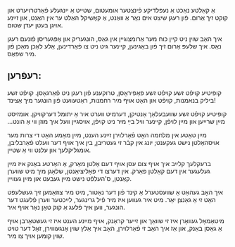 אַ קאַלטע נאַכט אַ נעפּלדיקע פֿינצטער אומעטום,
שטײט אַ ייִנגעלע פֿאַרטרױערט און קוקט זיך אַרום.
פֿון רעגן שיצט אים נאָר אַ װאַנט,
אַ קאָשיקל האַלט ער אין האַנט,
און זײַנע אױגן בעטן יעדן שטום.

איך האָב שױן ניט קײן כּוח מער אַרומצוגײן אין גאַס,
הונגעריק און אָפּגעריסן פֿונעם רעגן נאַס.
איך שלעפּ אַרום זיך פֿון באַגינען,
קײנער גיט ניט צו פֿאַרדינען,
אַלע לאַכן מאַכן פֿון מיר שפּאַס.

## רעפֿרען:
קופּיטיע קױפֿט זשע קױפֿט זשע פּאַפּיראָסן,
טרוקענע פֿון רעגן ניט פֿאַרגאָסן.
‫קױפֿט זשע ביליק בנאמנות‬,
קױפֿט און האָט אױף מיר רחמנות,
ראַטעװעט פֿון הונגער מיך אַצינד!

קופּיטיע קױפֿט זשע שװעבעלאַך אַנטיקן,
דערמיט װערט איר אַ ‫יתומל דערקװיקן.
אומזיסט מײַן שרײַען און מײַן לױפֿן,
קײנער װיל בײַ מיר ניט קױפֿן,
אױסגײן װעל איך מוזן װי אַ הונט…

מײַן טאַטע אין מלחמה האָט פֿאַרלױרן זײַנע הענט,
מײַן מאַמע האָט די צרות מער אױסהאַלטן נישט געקענט;
יונג אין קבֿר זי געטריבן,
בין איך אױף דער װעלט פֿאַרבליבן,
אומגליקלעך און עלנט װי אַ שטײן.

ברעקלעך קלײַב איך אױף צום עסן אױף דעם אַלטן מאַרק,
אַ האַרטע באַנק איז מײַן געלעגער אין דעם קאַלטן פּאַרק.
אין דערצו די פּאָליציאַנטן,
שלאָגן מיך מיט שװערן קאַנטן,
ס'העלפֿט נישט מײַן געבעט און מײַן געװײן.

איך האָב געהאַט אַ שװעסטערל אַ קינד פֿון דער נאַטור,
מיט מיר צוזאַמען זיך געשלעפּט האָט זי אַ גאַנצן יאָר.
מיט איר געװען איז מיר פֿיל גרינגער,
לײַכטער װערן פֿלעגט דער הונגער,
װען איך פֿלעג אַ קוק טאָן נאָר אױף איר.

מיטאַמאָל געװאָרן איז זי שװאַך און זײער קראַנק,
אױף מײַנע הענט איז זי געשטאָרבן אױף אַ גאַסן באַנק,
און אַז איך האָב זי פֿאַרלױרן,
האָב איך אַלץ שױן אָנגעװױרן,
זאָל דער טױט שױן קומען אױך צו מיר.
